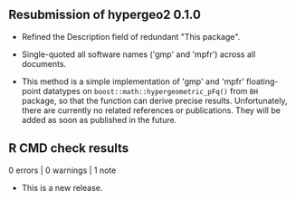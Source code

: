 ## Resubmission of hypergeo2 0.1.0

* Refined the Description field of redundant "This package".

* Single-quoted all software names ('gmp' and 'mpfr') across all documents.

* This method is a simple implementation of 'gmp' and 'mpfr' floating-point datatypes on `boost::math::hypergeometric_pFq()` from `BH` package, so that the function can derive precise results. Unfortunately, there are currently no related references or publications. They will be added as soon as published in the future.


## R CMD check results

0 errors | 0 warnings | 1 note

* This is a new release.
